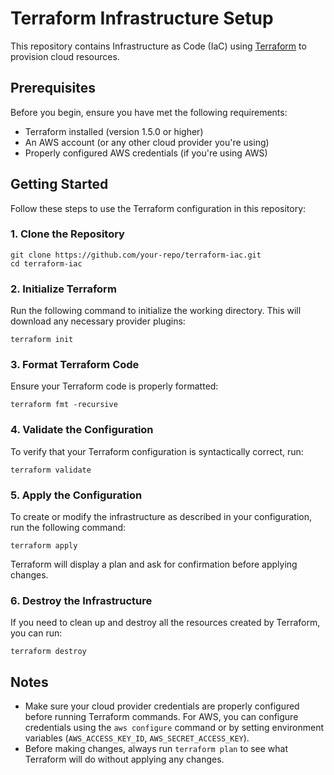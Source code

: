 # Terraform Infrastructure Setup

This repository contains Infrastructure as Code (IaC) using [Terraform](https://www.terraform.io/) to provision cloud resources.

## Prerequisites

Before you begin, ensure you have met the following requirements:

- Terraform installed (version 1.5.0 or higher)
- An AWS account (or any other cloud provider you're using)
- Properly configured AWS credentials (if you're using AWS)

## Getting Started

Follow these steps to use the Terraform configuration in this repository:

### 1. Clone the Repository

```
git clone https://github.com/your-repo/terraform-iac.git
cd terraform-iac
```

### 2. Initialize Terraform

Run the following command to initialize the working directory. This will download any necessary provider plugins:

```
terraform init
```

### 3. Format Terraform Code

Ensure your Terraform code is properly formatted:

```
terraform fmt -recursive
```

### 4. Validate the Configuration

To verify that your Terraform configuration is syntactically correct, run:

```
terraform validate
```

### 5. Apply the Configuration

To create or modify the infrastructure as described in your configuration, run the following command:

```
terraform apply
```

Terraform will display a plan and ask for confirmation before applying changes.

### 6. Destroy the Infrastructure

If you need to clean up and destroy all the resources created by Terraform, you can run:

```
terraform destroy
```

## Notes

- Make sure your cloud provider credentials are properly configured before running Terraform commands. For AWS, you can configure credentials using the `aws configure` command or by setting environment variables (`AWS_ACCESS_KEY_ID`, `AWS_SECRET_ACCESS_KEY`).
- Before making changes, always run `terraform plan` to see what Terraform will do without applying any changes.